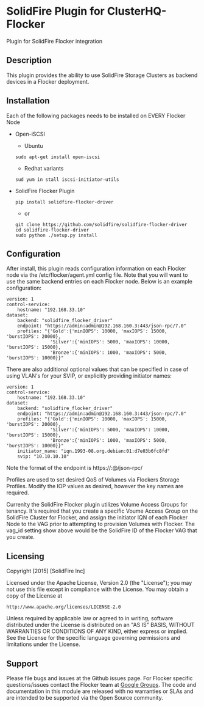 SolidFire Plugin for ClusterHQ-Flocker
======================================
Plugin for SolidFire Flocker integration

## Description
This plugin provides the ability to use SolidFire Storage Clusters as backend
devices in a Flocker deployment.

## Installation
Each of the following packages needs to be installed on EVERY Flocker Node

- Open-iSCSI
  * Ubuntu<br>
  ```
  sudo apt-get install open-iscsi
  ```

  * Redhat variants<br>
  ```
  sud yum in stall iscsi-initiator-utils
  ```

- SolidFire Flocker Plugin
  ```
  pip install solidfire-flocker-driver
  ```
   * or<br>

   ```
   git clone https://github.com/solidfire/solidfire-flocker-driver
   cd solidfire-flocker-driver
   sudo python ./setup.py install
   ```
## Configuration
After install, this plugin reads configuration information on each Flocker node
via the /etc/flocker/agent.yml config file.  Note that you will want to use the
same backend entries on each Flocker node.  Below is an example configuration:

```
version: 1
control-service:
    hostname: "192.168.33.10"
dataset:
    backend: "solidfire_flocker_driver"
    endpoint: "https://admin:admin@192.168.160.3:443/json-rpc/7.0"
    profiles: "{'Gold':{'minIOPS': 10000, 'maxIOPS': 15000, 'burstIOPS': 20000},
                'Silver':{'minIOPS': 5000, 'maxIOPS': 10000, 'burstIOPS': 15000},
                'Bronze':{'minIOPS': 1000, 'maxIOPS': 5000, 'burstIOPS': 10000}}"
```

There are also additional optional values that can be specified in case of
using VLAN's for your SVIP, or explicitly providing initiator names:

```
version: 1
control-service:
    hostname: "192.168.33.10"
dataset:
    backend: "solidfire_flocker_driver"
    endpoint: "https://admin:admin@192.168.160.3:443/json-rpc/7.0"
    profiles: "{'Gold':{'minIOPS': 10000, 'maxIOPS': 15000, 'burstIOPS': 20000},
                'Silver':{'minIOPS': 5000, 'maxIOPS': 10000, 'burstIOPS': 15000},
                'Bronze':{'minIOPS': 1000, 'maxIOPS': 5000, 'burstIOPS': 10000}}"
    initiator_name: "iqn.1993-08.org.debian:01:d7e03b6fc8fd"
    svip: "10.10.10.10"

```

Note the format of the endpoint is https://<login>:<password>@<mvip>/json-rpc/<element-version>

Profiles are used to set desired QoS of Volumes via Flockers Storage Profiles.  Modify the IOP
values as desired, however the key names are required.

Currenlty the SolidFire Flocker plugin utilizes Volume Access Groups for tenancy.  It's required
that you create a specific Voume Access Group on the SolidFire Cluster for Flocker, and assign
the initiator IQN of each Flocker Node to the VAG prior to attempting to provision Volumes with
Flocker. The vag_id setting show above would be the SolidFire ID of the Flocker VAG that you
create.

Licensing
---------
Copyright [2015] [SolidFire Inc]

Licensed under the Apache License, Version 2.0 (the "License");
you may not use this file except in compliance with the License.
You may obtain a copy of the License at

    http://www.apache.org/licenses/LICENSE-2.0

Unless required by applicable law or agreed to in writing, software
distributed under the License is distributed on an "AS IS" BASIS,
WITHOUT WARRANTIES OR CONDITIONS OF ANY KIND, either express or implied.
See the License for the specific language governing permissions and
limitations under the License.

Support
-------
Please file bugs and issues at the Github issues page. For Flocker specific questions/issues contact the Flocker team at <a href="https://groups.google.com/forum/#!forum/flocker-users">Google Groups</a>. The code and documentation in this module are released with no warranties or SLAs and are intended to be supported via the Open Source community.
